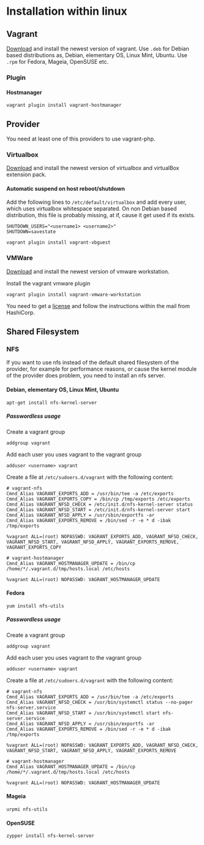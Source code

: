 # Installation within linux

## Vagrant

[Download][1] and install the newest version of vagrant.
Use `.deb` for Debian based distributions as, Debian, elementary OS, Linux Mint, Ubuntu.
Use `.rpm` for Fedora, Mageia, OpenSUSE etc.

### Plugin

#### Hostmanager

```{.sh}
vagrant plugin install vagrant-hostmanager
```

## Provider

You need at least one of this providers to use vagrant-php.

### Virtualbox

[Download][2] and install the newest version of virtualbox and virtualBox extension pack.

#### Automatic suspend on host reboot/shutdown

Add the following lines to `/etc/default/virtualbox` and add every user, which uses virtualbox whitespace separated.
On non Debian based distribution, this file is probably missing, at if, cause it get used if its exists.

```{.sh}
SHUTDOWN_USERS="<username1> <username2>"
SHUTDOWN=savestate
```

```{.sh}
vagrant plugin install vagrant-vbguest
```

### VMWare

[Download][3] and install the newest version of vmware workstation.

Install the vagrant vmware plugin

```{.sh}
vagrant plugin install vagrant-vmware-workstation
```

You need to get a [license][4] and follow the instructions within the mail from HashiCorp.

## Shared Filesystem

### NFS

If you want to use nfs instead of the default shared filesystem of the provider, for example for performance reasons,
or cause the kernel module of the provider does problem, you need to install an nfs server.

#### Debian, elementary OS, Linux Mint, Ubuntu

```{.sh}
apt-get install nfs-kernel-server
```

##### Passwordless usage

Create a vagrant group

```{.sh}
addgroup vagrant
```

Add each user you uses vagrant to the vagrant group

```{.sh}
adduser <username> vagrant
```

Create a file at `/etc/sudoers.d/vagrant` with the following content:

```{.sh}
# vagrant-nfs
Cmnd_Alias VAGRANT_EXPORTS_ADD = /usr/bin/tee -a /etc/exports
Cmnd_Alias VAGRANT_EXPORTS_COPY = /bin/cp /tmp/exports /etc/exports
Cmnd_Alias VAGRANT_NFSD_CHECK = /etc/init.d/nfs-kernel-server status
Cmnd_Alias VAGRANT_NFSD_START = /etc/init.d/nfs-kernel-server start
Cmnd_Alias VAGRANT_NFSD_APPLY = /usr/sbin/exportfs -ar
Cmnd_Alias VAGRANT_EXPORTS_REMOVE = /bin/sed -r -e * d -ibak /tmp/exports

%vagrant ALL=(root) NOPASSWD: VAGRANT_EXPORTS_ADD, VAGRANT_NFSD_CHECK, VAGRANT_NFSD_START, VAGRANT_NFSD_APPLY, VAGRANT_EXPORTS_REMOVE, VAGRANT_EXPORTS_COPY

# vagrant-hostmanager
Cmnd_Alias VAGRANT_HOSTMANAGER_UPDATE = /bin/cp /home/*/.vagrant.d/tmp/hosts.local /etc/hosts

%vagrant ALL=(root) NOPASSWD: VAGRANT_HOSTMANAGER_UPDATE                                                 
```

#### Fedora

```{.sh}
yum install nfs-utils
```

##### Passwordless usage

Create a vagrant group

```{.sh}
addgroup vagrant
```

Add each user you uses vagrant to the vagrant group

```{.sh}
adduser <username> vagrant
```

Create a file at `/etc/sudoers.d/vagrant` with the following content:

```
# vagrant-nfs
Cmnd_Alias VAGRANT_EXPORTS_ADD = /usr/bin/tee -a /etc/exports
Cmnd_Alias VAGRANT_NFSD_CHECK = /usr/bin/systemctl status --no-pager nfs-server.service
Cmnd_Alias VAGRANT_NFSD_START = /usr/bin/systemctl start nfs-server.service
Cmnd_Alias VAGRANT_NFSD_APPLY = /usr/sbin/exportfs -ar
Cmnd_Alias VAGRANT_EXPORTS_REMOVE = /bin/sed -r -e * d -ibak /tmp/exports

%vagrant ALL=(root) NOPASSWD: VAGRANT_EXPORTS_ADD, VAGRANT_NFSD_CHECK, VAGRANT_NFSD_START, VAGRANT_NFSD_APPLY, VAGRANT_EXPORTS_REMOVE

# vagrant-hostmanager
Cmnd_Alias VAGRANT_HOSTMANAGER_UPDATE = /bin/cp /home/*/.vagrant.d/tmp/hosts.local /etc/hosts

%vagrant ALL=(root) NOPASSWD: VAGRANT_HOSTMANAGER_UPDATE
```

#### Mageia

```{.sh}
urpmi nfs-utils
```

#### OpenSUSE

```{.sh}
zypper install nfs-kernel-server
```

[1]: https://www.vagrantup.com/downloads.html
[2]: https://www.virtualbox.org/wiki/Linux_Downloads
[3]: http://www.vmware.com/products/workstation
[4]: http://www.vagrantup.com/vmware
